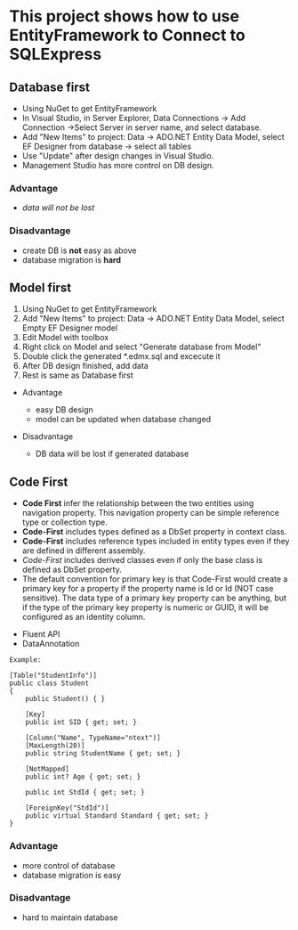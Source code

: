 ﻿# This project shows how to use EntityFramework to Connect to SQLExpress

## Database first 
* Using NuGet to get EntityFramework
* In Visual Studio, in Server Explorer, Data Connections -> Add Connection ->Select Server in server name, and select database.
* Add "New Items" to project: Data -> ADO.NET Entity Data Model, select EF Designer from database -> select all tables
* Use "Update" after design changes in Visual Studio.
* Management Studio has more control on DB design.

### Advantage
* *data will not be lost*

### Disadvantage
* create DB is **not** easy as above
* database migration is __hard__

## Model first 
1. Using NuGet to get EntityFramework
2. Add "New Items" to project: Data -> ADO.NET Entity Data Model, select Empty EF Designer model
3. Edit Model with toolbox
4. Right click on Model and select "Generate database from Model"
5. Double click the generated *.edmx.sql and excecute it
6. After DB design finished, add data
7. Rest is same as Database first

* Advantage

    * easy DB design
    * model can be updated when database changed

* Disadvantage

    * DB data will be lost if generated database

## Code First 
+ **Code First** infer the relationship between the two entities using navigation property. This navigation property can be simple reference type or collection type.
+ **Code-First** includes types defined as a DbSet property in context class.
+ **Code-First** includes reference types included in entity types even if they are defined in different assembly.
+ *Code-First* includes derived classes even if only the base class is defined as DbSet property.
+ The default convention for primary key is that Code-First would create a primary key for a property if the property name is Id or <class name>Id (NOT case sensitive). The data type of a primary key property can be anything, but if the type of the primary key property is numeric or GUID, it will be configured as an identity column.

- Fluent API
- DataAnnotation


```
Example:

[Table("StudentInfo")]
public class Student
{
    public Student() { }
        
    [Key]
    public int SID { get; set; }

    [Column("Name", TypeName="ntext")]
    [MaxLength(20)]
    public string StudentName { get; set; }

    [NotMapped]
    public int? Age { get; set; }
        
    public int StdId { get; set; }

    [ForeignKey("StdId")]
    public virtual Standard Standard { get; set; }
}
```

### Advantage
* more control of database
* database migration is easy

### Disadvantage
* hard to maintain database
